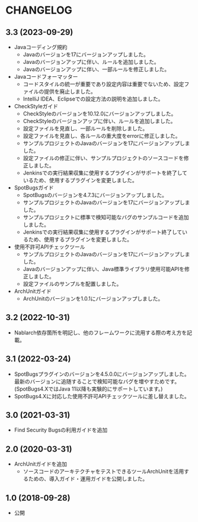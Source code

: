 # CHANGELOG

## 3.3 (2023-09-29)

- Javaコーディング規約
  - Javaのバージョンを17にバージョンアップしました。
  - Javaのバージョンアップに伴い、ルールを追加しました。
  - Javaのバージョンアップに伴い、一部ルールを修正しました。
- Javaコードフォーマッター
  - コードスタイルの統一が重要であり設定内容は重要でないため、設定ファイルの提供を廃止しました。
  - IntelliJ IDEA、Eclipseでの設定方法の説明を追加しました。
- CheckStyleガイド
  - CheckStyleのバージョンを10.12.0にバージョンアップしました。
  - CheckStyleのバージョンアップに伴い、ルールを追加しました。
  - 設定ファイルを見直し、一部ルールを削除しました。
  - 設定ファイルを見直し、各ルールの重大度をerrorに修正しました。
  - サンプルプロジェクトのJavaのバージョンを17にバージョンアップしました。
  - 設定ファイルの修正に伴い、サンプルプロジェクトのソースコードを修正しました。
  - Jenkinsでの実行結果収集に使用するプラグインがサポートを終了しているため、使用するプラグインを変更しました。
- SpotBugsガイド
  - SpotBugsのバージョンを4.7.3にバージョンアップしました。
  - サンプルプロジェクトのJavaのバージョンを17にバージョンアップしました。
  - サンプルプロジェクトに標準で検知可能なバグのサンプルコードを追加しました。
  - Jenkinsでの実行結果収集に使用するプラグインがサポート終了しているため、使用するプラグインを変更しました。
- 使用不許可APIチェックツール
  - サンプルプロジェクトのJavaのバージョンを17にバージョンアップしました。
  - Javaのバージョンアップに伴い、Java標準ライブラリ使用可能APIを修正しました。
  - 設定ファイルのサンプルを配置しました。
- ArchUnitガイド
  - ArchUnitのバージョンを1.0.1にバージョンアップしました。

## 3.2 (2022-10-31)

- Nablarch依存箇所を明記し、他のフレームワークに流用する際の考え方を記載。

## 3.1 (2022-03-24)

- SpotBugsプラグインのバージョンを4.5.0.0にバージョンアップしました。
  最新のバージョンに追随することで検知可能なバグを増やすためです。
  (SpotBugs4.XではJava 11以降も実験的にサポートしています。)
- SpotBugs4.Xに対応した使用不許可APIチェックツールに差し替えました。

## 3.0 (2021-03-31)

- Find Security Bugsの利用ガイドを追加

## 2.0 (2020-03-31)

- ArchUnitガイドを追加
  - ソースコードのアーキテクチャをテストできるツールArchUnitを活用するための、導入ガイド・運用ガイドを公開しました。

## 1.0 (2018-09-28)

- 公開
